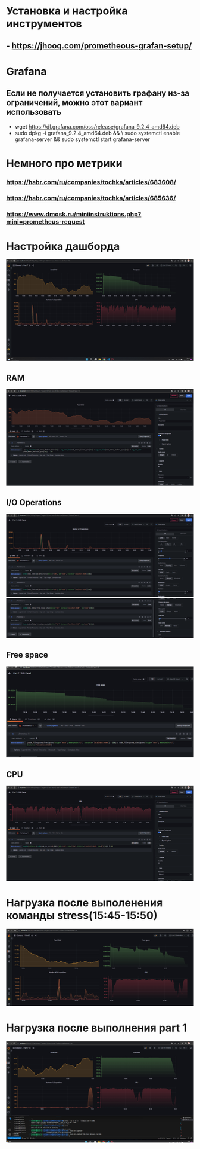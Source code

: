 # Установка и настройка инструментов

## - https://jhooq.com/prometheous-grafan-setup/

# Grafana

## Если не получается установить графану из-за ограничений, можно этот вариант использовать 
- wget https://dl.grafana.com/oss/release/grafana_9.2.4_amd64.deb
- sudo dpkg -i grafana_9.2.4_amd64.deb && \ sudo systemctl enable grafana-server && sudo systemctl start grafana-server

# Немного про метрики 
### https://habr.com/ru/companies/tochka/articles/683608/
### https://habr.com/ru/companies/tochka/articles/685636/
### https://www.dmosk.ru/miniinstruktions.php?mini=prometheus-request

# Настройка дашборда
![07_00](../../misc/images/07_00.png)
## RAM
![07_01](../../misc/images/07_RAM01.png)
## I/O Operations
![07_02](../../misc/images/07_IO01.png)
![07_02](../../misc/images/07_IO02.png)
## Free space
![07_03](../../misc/images/07_FS01.png)
## CPU
![07_04](../../misc/images/07_CPU01.png)

# Нагрузка после выполенения команды stress(15:45-15:50)
![07_05](../../misc/images/07_stress.png)

# Нагрузка после выполнения part 1
![07_06](../../misc/images/07_part1.png)
